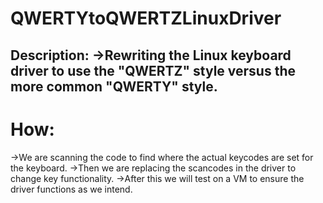 # QWERTYtoQWERTZLinuxDriver
Description: 
->Rewriting the Linux keyboard driver to use the "QWERTZ" style versus the more common "QWERTY" style. 
-----------------------------------------------------------------------------------------------------
# How:
->We are scanning the code to find where the actual keycodes are set for the keyboard.
->Then we are replacing the scancodes in the driver to change key functionality.
->After this we will test on a VM to ensure the driver functions as we intend.
